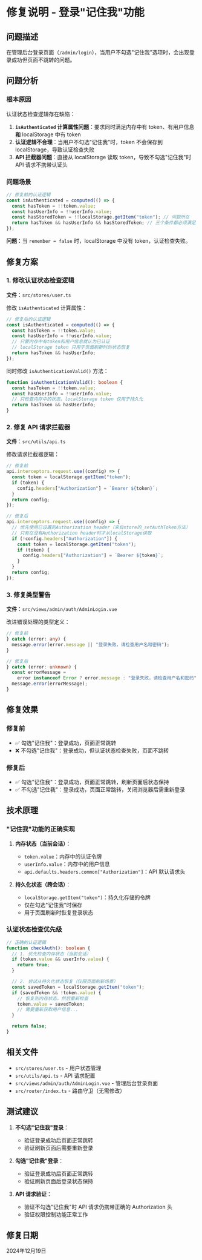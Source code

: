 # 修复说明 - 登录"记住我"功能

## 问题描述

在管理后台登录页面（`/admin/login`），当用户不勾选"记住我"选项时，会出现登录成功但页面不跳转的问题。

## 问题分析

### 根本原因

认证状态检查逻辑存在缺陷：

1. **`isAuthenticated` 计算属性问题**：要求同时满足内存中有 token、有用户信息**和** localStorage 中有 token
2. **认证逻辑不合理**：当用户不勾选"记住我"时，token 不会保存到 localStorage，导致认证检查失败
3. **API 拦截器问题**：直接从 localStorage 读取 token，导致不勾选"记住我"时 API 请求不携带认证头

### 问题场景

```typescript
// 修复前的认证逻辑
const isAuthenticated = computed(() => {
  const hasToken = !!token.value;
  const hasUserInfo = !!userInfo.value;
  const hasStoredToken = !!localStorage.getItem("token"); // 问题所在
  return hasToken && hasUserInfo && hasStoredToken; // 三个条件都必须满足
});
```

**问题**：当 `remember = false` 时，localStorage 中没有 token，认证检查失败。

## 修复方案

### 1. 修改认证状态检查逻辑

**文件**：`src/stores/user.ts`

修改 `isAuthenticated` 计算属性：

```typescript
// 修复后的认证逻辑
const isAuthenticated = computed(() => {
  const hasToken = !!token.value;
  const hasUserInfo = !!userInfo.value;
  // 只要内存中有token和用户信息就认为已认证
  // localStorage token 只用于页面刷新时的状态恢复
  return hasToken && hasUserInfo;
});
```

同时修改 `isAuthenticationValid()` 方法：

```typescript
function isAuthenticationValid(): boolean {
  const hasToken = !!token.value;
  const hasUserInfo = !!userInfo.value;
  // 只检查内存中的状态，localStorage token 仅用于持久化
  return hasToken && hasUserInfo;
}
```

### 2. 修复 API 请求拦截器

**文件**：`src/utils/api.ts`

修改请求拦截器逻辑：

```typescript
// 修复前
api.interceptors.request.use((config) => {
  const token = localStorage.getItem("token");
  if (token) {
    config.headers["Authorization"] = `Bearer ${token}`;
  }
  return config;
});

// 修复后
api.interceptors.request.use((config) => {
  // 优先使用已设置的Authorization header（来自store的_setAuthToken方法）
  // 只有在没有Authorization header时才从localStorage读取
  if (!config.headers["Authorization"]) {
    const token = localStorage.getItem("token");
    if (token) {
      config.headers["Authorization"] = `Bearer ${token}`;
    }
  }
  return config;
});
```

### 3. 修复类型警告

**文件**：`src/views/admin/auth/AdminLogin.vue`

改进错误处理的类型定义：

```typescript
// 修复前
} catch (error: any) {
  message.error(error.message || "登录失败，请检查用户名和密码");
}

// 修复后
} catch (error: unknown) {
  const errorMessage =
    error instanceof Error ? error.message : "登录失败，请检查用户名和密码";
  message.error(errorMessage);
}
```

## 修复效果

### 修复前
- ✅ 勾选"记住我"：登录成功，页面正常跳转
- ❌ 不勾选"记住我"：登录成功，但认证状态检查失败，页面不跳转

### 修复后
- ✅ 勾选"记住我"：登录成功，页面正常跳转，刷新页面后状态保持
- ✅ 不勾选"记住我"：登录成功，页面正常跳转，关闭浏览器后需重新登录

## 技术原理

### "记住我"功能的正确实现

1. **内存状态（当前会话）**：
   - `token.value`：内存中的认证令牌
   - `userInfo.value`：内存中的用户信息
   - `api.defaults.headers.common["Authorization"]`：API 默认请求头

2. **持久化状态（跨会话）**：
   - `localStorage.getItem("token")`：持久化存储的令牌
   - 仅在勾选"记住我"时保存
   - 用于页面刷新时恢复登录状态

### 认证状态检查优先级

```typescript
// 正确的认证逻辑
function checkAuth(): boolean {
  // 1. 优先检查内存状态（当前会话）
  if (token.value && userInfo.value) {
    return true;
  }

  // 2. 尝试从持久化状态恢复（仅限页面刷新场景）
  const savedToken = localStorage.getItem("token");
  if (savedToken && !token.value) {
    // 恢复到内存状态，然后重新检查
    token.value = savedToken;
    // 需要重新获取用户信息...
  }

  return false;
}
```

## 相关文件

- `src/stores/user.ts` - 用户状态管理
- `src/utils/api.ts` - API 请求配置
- `src/views/admin/auth/AdminLogin.vue` - 管理后台登录页面
- `src/router/index.ts` - 路由守卫（无需修改）

## 测试建议

1. **不勾选"记住我"登录**：
   - 验证登录成功后页面正常跳转
   - 验证刷新页面后需要重新登录

2. **勾选"记住我"登录**：
   - 验证登录成功后页面正常跳转
   - 验证刷新页面后登录状态保持

3. **API 请求验证**：
   - 验证不勾选"记住我"时 API 请求仍携带正确的 Authorization 头
   - 验证权限控制功能正常工作

## 修复日期

2024年12月19日
